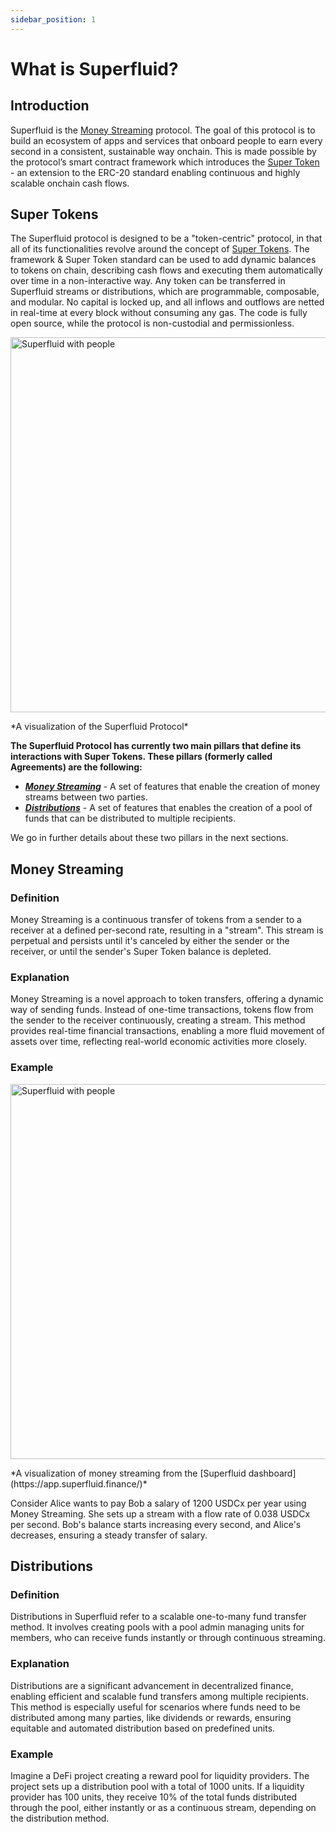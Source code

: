 ```yaml
---
sidebar_position: 1
---
```


# What is Superfluid?

## Introduction

Superfluid is the [Money Streaming](/docs/concepts/overview/money-streaming) protocol.
The goal of this protocol is to build an ecosystem of apps and services that onboard people to earn every second in a consistent, sustainable way onchain.
This is made possible by the protocol’s smart contract framework which introduces
the [Super Token](/docs/concepts/overview/super-tokens) - an extension to the ERC-20 standard enabling continuous and highly scalable onchain cash flows.

## Super Tokens

The Superfluid protocol is designed to be a "token-centric" protocol, in that all of its functionalities revolve around the concept of [Super Tokens](./overview/super-tokens.mdx).
The framework & Super Token standard can be used to add dynamic balances to tokens on chain,
describing cash flows and executing them automatically over time in a non-interactive way.
Any token can be transferred in Superfluid streams or distributions, which are programmable, composable, and modular.
No capital is locked up, and all inflows and outflows are netted in real-time at every block without consuming any gas.
The code is fully open source, while the protocol is non-custodial and permissionless.

<div style={{ display: 'flex', justifyContent: 'center' }}>
    <img src="/assets/Superfluid-main-GIF.gif" alt="Superfluid with people" width="600" />
</div>
<div style={{ display: 'flex', justifyContent: 'center' }}>
    <p>*A visualization of the Superfluid Protocol*</p>
</div>

**The Superfluid Protocol has currently two main pillars that define its interactions with Super Tokens. These pillars (formerly called Agreements) are the following:**
- [***Money Streaming***](./overview/money-streaming.mdx) - A set of features that enable the creation of money streams between two parties.
- [***Distributions***](./overview/distributions.mdx) - A set of features that enables the creation of a pool of funds that can be distributed to multiple recipients.

We go in further details about these two pillars in the next sections.

## Money Streaming

### Definition

Money Streaming is a continuous transfer of tokens from a sender to a receiver at a defined per-second rate, resulting in a "stream". This stream is perpetual and persists until it's canceled by either the sender or the receiver, or until the sender's Super Token balance is depleted.

### Explanation

Money Streaming is a novel approach to token transfers, offering a dynamic way of sending funds. Instead of one-time transactions, tokens flow from the sender to the receiver continuously, creating a stream. This method provides real-time financial transactions, enabling a more fluid movement of assets over time, reflecting real-world economic activities more closely.

### Example

<div style={{ display: 'flex', justifyContent: 'center' }}>
    <img src="/assets/Superfluid-GIF.gif" alt="Superfluid with people" width="600" />
</div>
<div style={{ display: 'flex', justifyContent: 'center' }}>
    <p>*A visualization of money streaming from the [Superfluid dashboard](https://app.superfluid.finance/)*</p>
</div>

Consider Alice wants to pay Bob a salary of 1200 USDCx per year using Money Streaming. She sets up a stream with a flow rate of 0.038 USDCx per second. Bob's balance starts increasing every second, and Alice's decreases, ensuring a steady transfer of salary.

## Distributions

### Definition

Distributions in Superfluid refer to a scalable one-to-many fund transfer method. It involves creating pools with a pool admin managing units for members, who can receive funds instantly or through continuous streaming.

### Explanation

Distributions are a significant advancement in decentralized finance, enabling efficient and scalable fund transfers among multiple recipients. This method is especially useful for scenarios where funds need to be distributed among many parties, like dividends or rewards, ensuring equitable and automated distribution based on predefined units.

### Example

Imagine a DeFi project creating a reward pool for liquidity providers. The project sets up a distribution pool with a total of 1000 units. If a liquidity provider has 100 units, they receive 10% of the total funds distributed through the pool, either instantly or as a continuous stream, depending on the distribution method.

